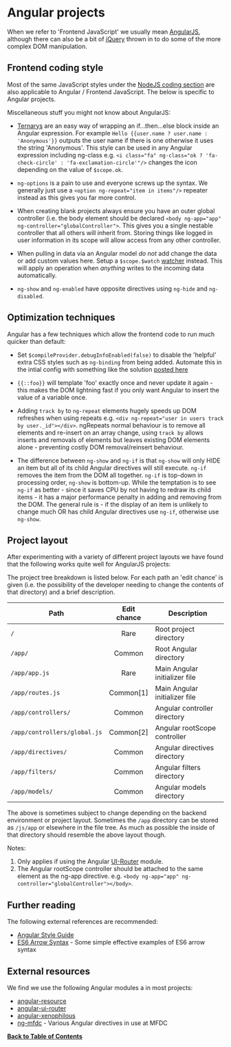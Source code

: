 Angular projects
================
When we refer to 'Frontend JavaScript' we usually mean [AngularJS](http://angularjs.org), although there can also be a bit of [jQuery](http://jquery.com) thrown in to do some of the more complex DOM manipulation.

Frontend coding style
---------------------
Most of the same JavaScript styles under the [NodeJS coding section](style-node.js) are also applicable to Angular / Frontend JavaScript. The below is specific to Angular projects.

Miscellaneous stuff you might not know about AngularJS:

* [Ternarys](https://en.wikipedia.org/wiki/%3F:) are an easy way of wrapping an if...then...else block inside an Angular expression. For example `Hello {{user.name ? user.name : 'Anonymous'}}` outputs the user name if there is one otherwise it uses the string 'Anonymous'. This style can be used in any Angular expression including ng-class e.g. `<i class="fa" ng-class="ok ? 'fa-check-circle' : 'fa-exclamation-circle'"/>` changes the icon depending on the value of `$scope.ok`.

* `ng-options` is a pain to use and everyone screws up the syntax. We generally just use a `<option ng-repeat="item in items"/>` repeater instead as this gives you far more control.

* When creating blank projects always ensure you have an outer global controller (i.e. the body element should be declared `<body ng-app="app" ng-controller="globalController">`. This gives you a single nestable controller that all others will inherit from. Storing things like logged in user information in its scope will allow access from any other controller.

* When pulling in data via an Angular model *do not* add change the data or add custom values here. Setup a `$scope.$watch` [watcher](https://docs.angularjs.org/api/ng/type/$rootScope.Scope#$watch) instead. This will apply an operation when *anything* writes to the incoming data automatically.

* `ng-show` and `ng-enabled` have opposite directives using `ng-hide` and `ng-disabled`.


Optimization techniques
-----------------------
Angular has a few techniques which allow the frontend code to run much quicker than default:

* Set `$compileProvider.debugInfoEnabled(false)` to disable the 'helpful' extra CSS styles such as `ng-binding` from being added. Automate this in the intial config with something like the solution [posted here](https://gist.github.com/capaj/d15a53395c73f545b362)

* `{{::foo}}` will template 'foo' exactly once and never update it again - this makes the DOM lightning fast if you only want Angular to insert the value of a variable once.

* Adding `track by` to `ng-repeat` elements hugely speeds up DOM refreshes when using repeats e.g. `<div ng-repeat="user in users track by user._id"></div>`. ngRepeats normal behaviour is to remove all elements and re-insert on an array change, using `track by` allows inserts and removals of elements but leaves existing DOM elements alone - preventing costly DOM removal/reinsert behaviour.

* The difference between `ng-show` and `ng-if` is that `ng-show` will only HIDE an item but all of its child Angular directives will still execute. `ng-if` removes the item from the DOM all together. `ng-if` is top-down in processing order, `ng-show` is bottom-up. While the temptation is to see `ng-if` as better - since it saves CPU by not having to redraw its child items - it has a major performance penalty in adding and removing from the DOM. The general rule is - if the display of an item is unlikely to change much OR has child Angular directives use `ng-if`, otherwise use `ng-show`.


Project layout
--------------
After experimenting with a variety of different project layouts we have found that the following works quite well for AngularJS projects:

The project tree breakdown is listed below. For each path an 'edit chance' is given (i.e. the possibility of the developer needing to change the contents of that directory) and a brief description.

| Path                                                | Edit chance | Description                   |
|-----------------------------------------------------|:-----------:| ------------------------------|
| `/`                                                 | Rare        | Root project directory        |
| `/app/`                                             | Common      | Root Angular directory        |
| `/app/app.js`                                       | Rare        | Main Angular initializer file |
| `/app/routes.js`                                    | Common[1]   | Main Angular initializer file |
| `/app/controllers/`                                 | Common      | Angular controller directory  |
| `/app/controllers/global.js`                        | Common[2]   | Angular rootScope controller  |
| `/app/directives/`                                  | Common      | Angular directives directory  |
| `/app/filters/`                                     | Common      | Angular filters directory     |
| `/app/models/`                                      | Common      | Angular models directory      |

The above is sometimes subject to change depending on the backend environment or project layout. Sometimes the `/app` directory can be stored as `/js/app` or elsewhere in the file tree. As much as possible the inside of that directory should resemble the above layout though.

Notes:

1. Only applies if using the Angular [UI-Router](https://github.com/angular-ui/ui-router) module.
2. The Angular rootScope controller should be attached to the same element as the ng-app directive. e.g. `<body ng-app="app" ng-controller="globalController"></body>`.


Further reading
---------------
The following external references are recommended:

* [Angular Style Guide](https://github.com/johnpapa/angular-styleguide)
* [ES6 Arrow Syntax](http://shivganesh.com/2015/08/es6-arrows/) - Some simple effective examples of ES6 arrow syntax


External resources
------------------
We find we use the following Angular modules a in most projects:

* [angular-resource](https://docs.angularjs.org/api/ngResource)
* [angular-ui-router](http://angular-ui.github.io/ui-router/site)
* [angular-xenophilous](https://github.com/hash-bang/ng-xenophilous)
* [ng-mfdc](http://momsfriendlydevco.github.io/ng-mfdc) - Various Angular directives in use at MFDC


**[Back to Table of Contents](../README.md)**
